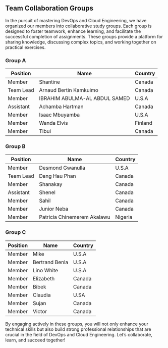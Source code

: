 ## Team Collaboration Groups

In the pursuit of mastering DevOps and Cloud Engineering, we have organized our members into collaborative study groups. 
Each group is designed to foster teamwork, enhance learning, and facilitate the successful completion of assignments. 
These groups provide a platform for sharing knowledge, discussing complex topics, and working together on practical exercises.

### Group A

| Position      | Name                               | Country     |
|---------------|------------------------------------|-------------|
| Member        | Shantine                           | Canada      |
|Team Lead      | Arnaud Bertin Kamkuimo             | Canada      |
| Member        | IBRAHIM ABULMA-AL ABDUL SAMED      | U.S.A       |
| Assistant     | Achamba Hartman                    | Canada      |
| Member        | Isaac Mbuyamba                     | U.S.A       |
| Member        | Wanda Elvis                        | Finland     |
| Member        | Tibui                              | Canada      |


### Group B

| Position      | Name                               | Country     |
|---------------|------------------------------------|-------------|
| Member        | Desmond Gwanulla                   | U.S.A       |
| Team Lead     | Dang Hau Phan                      | Canada      |
| Member        | Shanakay                           | Canada      |
| Assistant     | Shenel                             | Canada      |
| Member        | Sahil                              | Canada      |
| Member        | Junior Neba                        | Canada      |
| Member        | Patricia Chinemerem Akalawu        | Nigeria     |

### Group C

| Position      | Name                               | Country     |
|---------------|------------------------------------|-------------|
| Member        | Mike                               | U.S.A       |
| Member        | Bertrand Benla                     | U.S.A       |
| Member        | Lino White                         | U.S.A       |
| Member        | Elizabeth                          | Canada      |
| Member        | Bibek                              | Canada      |
| Member        | Claudia                            | U.SA        |
| Member        | Sujan                              | Canada      |
| Member        | Victor                             | Canada      |




By engaging actively in these groups, you will not only enhance your technical skills but also build strong professional relationships that are 
crucial in the field of DevOps and Cloud Engineering. Let’s collaborate, learn, and succeed together!

